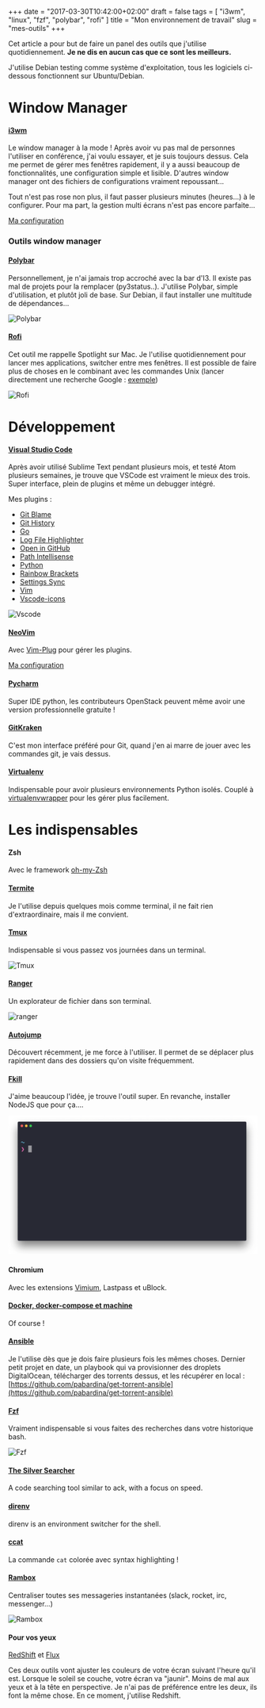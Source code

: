 +++
date = "2017-03-30T10:42:00+02:00"
draft = false
tags = [ "i3wm", "linux", "fzf", "polybar", "rofi" ]
title = "Mon environnement de travail"
slug = "mes-outils"
+++


Cet article a pour but de faire un panel des outils que j'utilise quotidiennement. **Je ne dis en aucun cas que ce sont les meilleurs.**

J'utilise Debian testing comme système d'exploitation, tous les logiciels ci-dessous fonctionnent sur Ubuntu/Debian.


# Window Manager

#### [i3wm](https://i3wm.org/)
Le window manager à la mode ! Après avoir vu pas mal de personnes l'utiliser en conférence, j'ai voulu essayer, et je suis toujours dessus. Cela me permet de gérer mes fenêtres rapidement, il y a aussi beaucoup de fonctionnalités, une configuration simple et lisible. D'autres window manager ont des fichiers de configurations vraiment repoussant...

Tout n'est pas rose non plus, il faut passer plusieurs minutes (heures...) à le configurer. Pour ma part, la gestion multi écrans n'est pas encore parfaite...

[Ma configuration](https://github.com/pabardina/dotfiles/blob/master/i3/config)


### Outils window manager

#### [Polybar](https://github.com/jaagr/polybar)
Personnellement, je n'ai jamais trop accroché avec la bar d'I3. Il existe pas mal de projets pour la remplacer (py3status..). J'utilise Polybar, simple d'utilisation, et plutôt joli de base. Sur Debian, il faut installer une multitude de dépendances...

![Polybar](https://u.teknik.io/x32YI.png)


#### [Rofi](https://davedavenport.github.io/rofi/)
Cet outil me rappelle Spotlight sur Mac. Je l'utilise quotidiennement pour lancer mes applications, switcher entre mes fenêtres. Il est possible de faire plus de choses en le combinant avec les commandes Unix (lancer directement une recherche Google : [exemple](https://github.com/pabardina/dotfiles/blob/master/i3/config#L156))

![Rofi](https://davedavenport.github.io/rofi/images/rofi/run-dialog.png)


# Développement

#### [Visual Studio Code](https://code.visualstudio.com/)
Après avoir utilisé Sublime Text pendant plusieurs mois, et testé Atom plusieurs semaines, je trouve que VSCode est vraiment le mieux des trois. Super interface, plein de plugins et même un debugger intégré.

Mes plugins :

* [Git Blame](https://marketplace.visualstudio.com/items?itemName=waderyan.gitblame)
* [Git History](https://marketplace.visualstudio.com/items?itemName=donjayamanne.githistory)
* [Go](https://marketplace.visualstudio.com/items?itemName=lukehoban.Go)
* [Log File Highlighter](https://marketplace.visualstudio.com/items?itemName=emilast.LogFileHighlighter)
* [Open in GitHub](https://marketplace.visualstudio.com/items?itemName=ziyasal.vscode-open-in-github)
* [Path Intellisense](https://marketplace.visualstudio.com/items?itemName=christian-kohler.path-intellisense)
* [Python](https://marketplace.visualstudio.com/items?itemName=donjayamanne.python)
* [Rainbow Brackets](https://marketplace.visualstudio.com/items?itemName=2gua.rainbow-brackets)
* [Settings Sync](https://marketplace.visualstudio.com/items?itemName=Shan.code-settings-sync)
* [Vim](https://marketplace.visualstudio.com/items?itemName=vscodevim.vim)
* [Vscode-icons](https://marketplace.visualstudio.com/items?itemName=robertohuertasm.vscode-icons)


![Vscode](https://cloud.githubusercontent.com/assets/11839736/16642200/6624dde0-43bd-11e6-8595-c81885ba0dc2.png)

#### [NeoVim](https://neovim.io/)
Avec [Vim-Plug](https://github.com/junegunn/vim-plug)  pour gérer les plugins.

[Ma configuration](https://github.com/pabardina/dotfiles/blob/master/nvim/init.vim)

#### [Pycharm](https://www.jetbrains.com/pycharm/)
Super IDE python, les contributeurs OpenStack peuvent même avoir une version professionnelle gratuite !

#### [GitKraken](https://www.gitkraken.com/)
C'est mon interface préféré pour Git, quand j'en ai marre de jouer avec les commandes git, je vais dessus.

#### [Virtualenv](https://virtualenv.pypa.io/en/stable/)
Indispensable pour avoir plusieurs environnements Python isolés. Couplé à [virtualenvwrapper](https://virtualenvwrapper.readthedocs.io/en/latest/) pour les gérer plus facilement.


# Les indispensables

#### Zsh
Avec le framework [oh-my-Zsh](https://github.com/robbyrussell/oh-my-zsh)

#### [Termite](https://github.com/thestinger/termite)
Je l'utilise depuis quelques mois comme terminal, il ne fait rien d'extraordinaire, mais il me convient.

#### [Tmux](https://tmux.github.io/)
Indispensable si vous passez vos journées dans un terminal.

![Tmux](https://tmux.github.io/ss-tmux1.png)

#### [Ranger](http://ranger.nongnu.org/)
Un explorateur de fichier dans son terminal.

![ranger](https://raw.githubusercontent.com/ranger/ranger-assets/master/screenshots/screenshot.png  "Ranger")

#### [Autojump](https://github.com/wting/autojump)
Découvert récemment, je me force à l'utiliser. Il permet de se déplacer plus rapidement dans des dossiers qu'on visite fréquemment.

#### [Fkill](https://github.com/sindresorhus/fkill-cli)
J'aime beaucoup l'idée, je trouve l'outil super. En revanche, installer NodeJS que pour ça....

![Fkill](https://github.com/sindresorhus/fkill-cli/raw/master/screenshot.gif)

#### Chromium
Avec les extensions [Vimium](https://vimium.github.io/), Lastpass et uBlock.

#### [Docker, docker-compose et machine](https://www.docker.com)
Of course !

#### [Ansible](https://www.ansible.com/)
Je l'utilise dès que je dois faire plusieurs fois les mêmes choses. Dernier petit projet en date, un playbook qui va provisionner des droplets DigitalOcean, télécharger des torrents dessus, et les récupérer en local : [https://github.com/pabardina/get-torrent-ansible](https://github.com/pabardina/get-torrent-ansible)

#### [Fzf](https://github.com/junegunn/fzf)
Vraiment indispensable si vous faites des recherches dans votre historique bash.

![Fzf](https://camo.githubusercontent.com/0b07def9e05309281212369b118fcf9b9fc7948e/68747470733a2f2f7261772e6769746875622e636f6d2f6a756e6567756e6e2f692f6d61737465722f667a662e676966  "Fzf")

#### [The Silver Searcher](https://github.com/ggreer/the_silver_searcher)
A code searching tool similar to ack, with a focus on speed. 

#### [direnv](https://github.com/direnv/direnv)
direnv is an environment switcher for the shell.

#### [ccat](https://github.com/jingweno/ccat)
La commande `cat` colorée avec syntax highlighting !

#### [Rambox](http://rambox.pro/)
Centraliser toutes ses messageries instantanées (slack, rocket, irc, messenger...)

![Rambox](https://raw.githubusercontent.com/saenzramiro/rambox/master/resources/screenshots/mac.png)


#### Pour vos yeux
[RedShift](http://jonls.dk/redshift/) et [Flux](https://justgetflux.com/)

Ces deux outils vont ajuster les couleurs de votre écran suivant l'heure qu'il est. Lorsque le soleil se couche, votre écran va "jaunir". Moins de mal aux yeux et à la tête en perspective. Je n'ai pas de préférence entre les deux, ils font la même chose. En ce moment, j'utilise Redshift.
